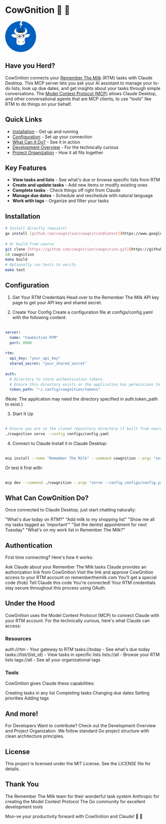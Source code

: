 # CowGnition 🐄 🧠

<img src="/assets/cowgnition_logo.png" alt="CowGnition Logo" width="100" height="100">

## Have you Herd?

CowGnition connects your [Remember The Milk](https://www.rememberthemilk.com/) (RTM) tasks with Claude Desktop. This MCP server lets you ask your AI assistant to manage your to-do lists, look up due dates, and get insights about your tasks through simple conversations. The [Model Context Protocol (MCP)](https://modelcontextprotocol.io/) allows Claude Desktop, and other conversational agents that are MCP clients, to use "tools" like RTM to do things on your behalf.

## Quick Links

- [Installation](#installation) - Get up and running
- [Configuration](#configuration) - Set up your connection
- [What Can It Do?](#what-can-cowgnition-do) - See it in action
- [Development Overview](docs/development_overview.md) - For the technically curious
- [Project Organization](docs/PROJECT_ORGANIZATION.md) - How it all fits together

## Key Features

- **View tasks and lists** - See what's due or browse specific lists from RTM
- **Create and update tasks** - Add new items or modify existing ones
- **Complete tasks** - Check things off right from Claude
- **Manage due dates** - Schedule and reschedule with natural language
- **Work with tags** - Organize and filter your tasks

## Installation

```bash
# Install directly (easiest)
go install [github.com/cowgnition/cowgnition@latest](https://www.google.com/search?q=https://github.com/cowgnition/cowgnition%40latest)

# Or build from source
git clone [https://github.com/cowgnition/cowgnition.git](https://github.com/cowgnition/cowgnition.git)
cd cowgnition
make build
# Optionally run tests to verify
make test
```

## Configuration

1. Get Your RTM Credentials
   Head over to the Remember The Milk API key page to get your API key and shared secret.

2. Create Your Config
   Create a configuration file at configs/config.yaml with the following content:

```YAML

server:
  name: "CowGnition RTM"
  port: 8080

rtm:
  api_key: "your_api_key"
  shared_secret: "your_shared_secret"

auth:
  # Directory to store authentication tokens.
  # Ensure this directory exists or the application has permissions to create it.
  token_path: "~/.config/cowgnition/tokens"
```

(Note: The application may need the directory specified in auth.token_path to exist.)

3. Start It Up

```Bash

# Ensure you are in the cloned repository directory if built from source
./cowgnition serve --config configs/config.yaml
```

4. Connect to Claude
   Install it in Claude Desktop:

```Bash

mcp install --name "Remember The Milk" --command cowgnition --args "serve --config configs/config.yaml"
```

Or test it first with:

```Bash

mcp dev --command ./cowgnition --args "serve --config configs/config.yaml"
```

## What Can CowGnition Do?

Once connected to Claude Desktop, just start chatting naturally:

"What's due today on RTM?"
"Add milk to my shopping list"
"Show me all my tasks tagged as 'important'"
"Set the dentist appointment for next Tuesday"
"What's on my work list in Remember The Milk?"

## Authentication

First time connecting? Here's how it works:

Ask Claude about your Remember The Milk tasks
Claude provides an authorization link from CowGnition
Visit the link and approve CowGnition access to your RTM account on rememberthemilk.com
You'll get a special code (frob)
Tell Claude this code
You're connected!
Your RTM credentials stay secure throughout this process using OAuth.

## Under the Hood

CowGnition uses the Model Context Protocol (MCP) to connect Claude with your RTM account. For the technically curious, here's what Claude can access:

### Resources

auth://rtm - Your gateway to RTM
tasks://today - See what's due today
tasks://list/{list_id} - View tasks in specific lists
lists://all - Browse your RTM lists
tags://all - See all your organizational tags

### Tools

CowGnition gives Claude these capabilities:

Creating tasks in any list
Completing tasks
Changing due dates
Setting priorities
Adding tags

## And more!

For Developers
Want to contribute? Check out the Development Overview and Project Organization. We follow standard Go project structure with clean architecture principles.

## License

This project is licensed under the MIT License. See the LICENSE file for details.

## Thank You

The Remember The Milk team for their wonderful task system
Anthropic for creating the Model Context Protocol
The Go community for excellent development tools

Moo-ve your productivity forward with CowGnition and Claude! 🐄 🧠
